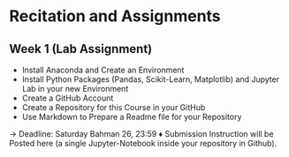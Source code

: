 # Recitation and Assignments 

## Week 1 (Lab Assignment)  

* Install Anaconda and Create an Environment    
* Install Python Packages (Pandas, Scikit-Learn, Matplotlib) and Jupyter Lab in your new Environment    
* Create a GitHub Account    
* Create a Repository for this Course in your GitHub  
* Use Markdown to Prepare a Readme file for your Repository   

-> Deadline: Saturday Bahman 26, 23:59 
&diams; Submission Instruction will be Posted here (a single Jupyter-Notebook inside your repository in Github).
